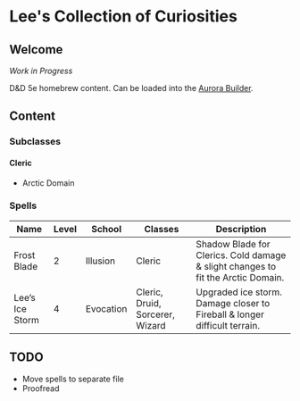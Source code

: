 # Lee's Collection of Curiosities

## Welcome
_Work in Progress_

D&D 5e homebrew content.
Can be loaded into the [Aurora Builder](https://aurorabuilder.com/).

## Content

### Subclasses

#### Cleric
- Arctic Domain

### Spells

| Name | Level | School | Classes | Description |
| ---- | ----- | ------ | ------- | ----------- |
| Frost Blade | 2 | Illusion | Cleric | Shadow Blade for Clerics. Cold damage & slight changes to fit the Arctic Domain. |
| Lee’s Ice Storm | 4 | Evocation | Cleric, Druid, Sorcerer, Wizard | Upgraded ice storm. Damage closer to Fireball & longer difficult terrain. |

## TODO

- Move spells to separate file
- Proofread
